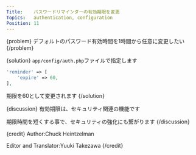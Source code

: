 ```yaml
---
Title:    パスワードリマインダーの有効期限を変更
Topics:   authentication, configuration
Position: 11
---
```


{problem}
デフォルトのパスワード有効時間を1時間から任意に変更したい
{/problem}

{solution}
`app/config/auth.php`ファイルで指定します

```php
'reminder' => [
    'expire' => 60,
],
```
期限を60として変更されます
{/solution}

{discussion}
有効期限は、セキュリティ関連の機能です

期限時間を短くする事で、セキュリティの強化にも繋がります
{/discussion}

{credit}
Author:Chuck Heintzelman

Editor and Translator:Yuuki Takezawa
{/credit}
